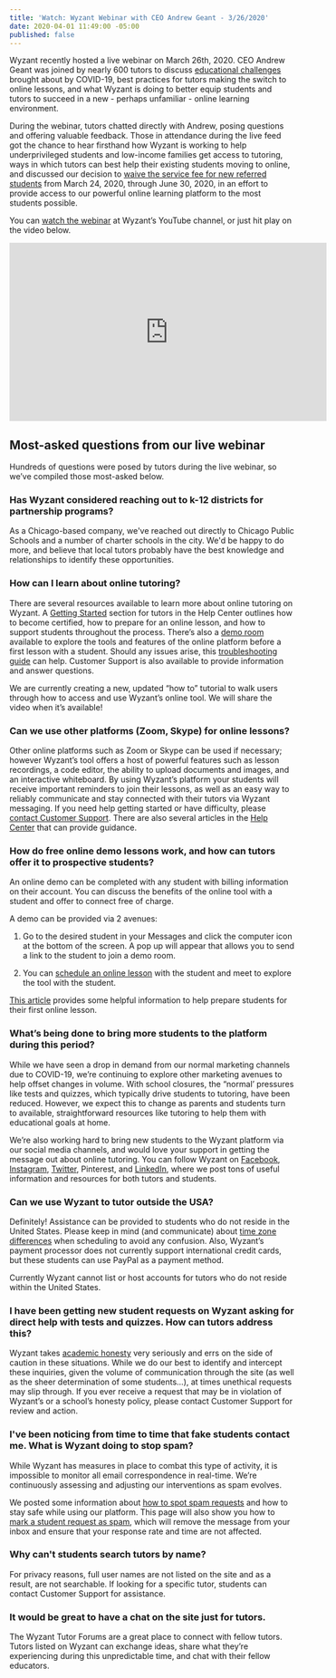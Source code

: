 ```yaml
---
title: 'Watch: Wyzant Webinar with CEO Andrew Geant - 3/26/2020'
date: 2020-04-01 11:49:00 -05:00
published: false
---
```


Wyzant recently hosted a live webinar on March 26th, 2020. CEO Andrew Geant was joined by nearly 600 tutors to discuss [educational challenges](https://www.wyzant.com/blog/wyzant-covid-19-response-and-student-guidance/) brought about by COVID-19, best practices for tutors making the switch to online lessons, and what Wyzant is doing to better equip students and tutors to succeed in a new - perhaps unfamiliar - online learning environment.

During the webinar, tutors chatted directly with Andrew, posing questions and offering valuable feedback. Those in attendance during the live feed got the chance to hear firsthand how Wyzant is working to help underprivileged students and low-income families get access to tutoring, ways in which tutors can best help their existing students moving to online, and discussed our decision to [waive the service fee for new referred students](https://support.wyzant.com/hc/en-us/articles/360041251091) from March 24, 2020, through June 30, 2020, in an effort to provide access to our powerful online learning platform to the most students possible. 

You can [watch the webinar](https://www.youtube.com/watch?v=A-BXWCbuTX0&feature=youtu.be) at Wyzant’s YouTube channel, or just hit play on the video below.


<iframe width="560" height="315" src="https://www.youtube.com/embed/A-BXWCbuTX0" frameborder="0" allow="accelerometer; autoplay; encrypted-media; gyroscope; picture-in-picture" allowfullscreen></iframe>
 

## Most-asked questions from our live webinar

Hundreds of questions were posed by tutors during the live webinar, so we’ve compiled those most-asked below.

### ​Has Wyzant considered reaching out to k-12 districts for partnership programs?

As a Chicago-based company, we've reached out directly to Chicago Public Schools and a number of charter schools in the city. We'd be happy to do more, and believe that local tutors probably have the best knowledge and relationships to identify these opportunities. 

### How can I learn about online tutoring?

There are several resources available to learn more about online tutoring on Wyzant.  A [Getting Started](https://support.wyzant.com/hc/en-us/sections/115000538726-Getting-Started-Tutors-) section for tutors in the Help Center outlines how to become certified, how to prepare for an online lesson, and how to support students throughout the process. There’s also a [demo room](https://www.wyzant.com/online/enterdemoroom) available to explore the tools and features of the online platform before a first lesson with a student.  Should any issues arise, this [troubleshooting guide](https://support.wyzant.com/hc/en-us/articles/209082986-What-if-I-am-having-problems-connecting-to-the-online-tool-for-a-lesson-) can help.  Customer Support is also available to provide information and answer questions.

We are currently creating a new, updated “how to” tutorial to walk users through how to access and use Wyzant’s online tool.  We will share the video when it’s available!  

### Can we use other platforms (Zoom, Skype) for online lessons?
 
Other online platforms such as Zoom or Skype can be used if necessary; however Wyzant’s tool offers a host of powerful features such as lesson recordings, a code editor, the ability to upload documents and images, and an interactive whiteboard. By using Wyzant’s platform your students will receive important reminders to join their lessons, as well as an easy way to reliably communicate and stay connected with their tutors via Wyzant messaging. If you need help getting started or have difficulty, please [contact Customer Support](https://support.wyzant.com/hc/en-us/articles/115005841543-Contact-Us).  There are also several articles in the [Help Center](https://support.wyzant.com/hc/en-us/categories/115000080386-Online) that can provide guidance.


### How do free online demo lessons work, and how can tutors offer it to prospective students? 
An online demo can be completed with any student with billing information on their account. You can discuss the benefits of the online tool with a student and offer to connect free of charge.

A demo can be provided via 2 avenues: 

1) Go to the desired student in your Messages and click the computer icon at the bottom of the screen.  A pop up will appear that allows you to send a link to the student to join a demo room.

2) You can [schedule an online lesson](https://www.wyzant.com/tutor/scheduledlesson/create) with the student and meet to explore the tool with the student. 

[This article](https://support.wyzant.com/hc/en-us/articles/115001812703-How-can-I-help-students-prepare-for-their-first-online-lesson-) provides some helpful information to help prepare students for their first online lesson.

### What’s being done to bring more students to the platform during this period?

While we have seen a drop in demand from our normal marketing channels due to COVID-19, we’re continuing to explore other marketing avenues to help offset changes in volume. With school closures, the “normal’ pressures like tests and quizzes, which typically drive students to tutoring, have been reduced. However, we expect this to change as parents and students turn to available, straightforward resources like tutoring to help them with educational goals at home.

We’re also working hard to bring new students to the Wyzant platform via our social media channels, and would love your support in getting the message out about online tutoring. You can follow Wyzant on [Facebook](https://www.facebook.com/Wyzant/), [Instagram](https://www.instagram.com/wyzant/?hl=en), [Twitter](https://twitter.com/Wyzant?ref_src=twsrc%5Egoogle%7Ctwcamp%5Eserp%7Ctwgr%5Eauthor), Pinterest, and [LinkedIn](https://www.linkedin.com/company/wyzant-tutoring), where we post tons of useful information and resources for both tutors and students.

### Can we use Wyzant to tutor outside the USA? 
Definitely!  Assistance can be provided to students who do not reside in the United States. Please keep in mind (and communicate) about [time zone differences](https://support.wyzant.com/hc/en-us/articles/115005074026-How-do-time-zones-work-with-online-lessons-) when scheduling to avoid any confusion.  Also, Wyzant’s payment processor does not currently support international credit cards, but these students can use PayPal as a payment method.

Currently Wyzant cannot list or host accounts for tutors who do not reside within the United States.

### I have been getting new student requests on Wyzant asking for direct help with tests and quizzes. How can tutors address this? 

Wyzant takes [academic honesty](https://support.wyzant.com/hc/en-us/articles/115002086886-Wyzant-Academic-Honesty-Policy) very seriously and errs on the side of caution in these situations. While we do our best to identify and intercept these inquiries, given the volume of communication through the site (as well as the sheer determination of some students…), at times unethical requests may slip through. If you ever receive a request that may be in violation of Wyzant’s or a school’s honesty policy, please contact Customer Support for review and action.



### ​I've been noticing from time to time that fake students contact me. What is Wyzant doing to stop spam?

While Wyzant has measures in place to combat this type of activity, it is impossible to monitor all email correspondence in real-time. We’re continuously assessing and adjusting our interventions as spam evolves.
 
We posted some information about [how to spot spam requests](https://www.wyzant.com/blog/tutor/straight-talk-about-tutor-safety/) and how to stay safe while using our platform. This page will also show you how to [mark a student request as spam](https://support.wyzant.com/hc/en-us/articles/115003754766-How-do-I-report-spam-or-illegitimate-requests-), which will remove the message from your inbox and ensure that your response rate and time are not affected.

### Why can't students search tutors by name? 
For privacy reasons, full user names are not listed on the site and as a result, are not searchable.  If looking for a specific tutor, students can contact Customer Support for assistance.  

### It would be great to have a chat on the site just for tutors. 
The Wyzant Tutor Forums are a great place to connect with fellow tutors. Tutors listed on Wyzant can exchange ideas, share what they’re experiencing during this unpredictable time, and chat with their fellow educators. 
